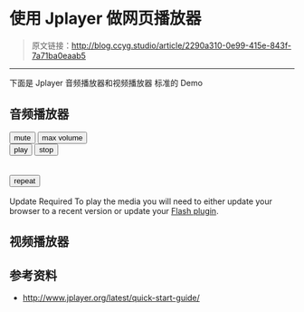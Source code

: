 # 使用 Jplayer 做网页播放器

[annotation]: <id> (2290a310-0e99-415e-843f-7a71ba0eaab5)
[annotation]: <status> (protect)
[annotation]: <create_time> (2019-04-30 19:19:13)
[annotation]: <category> (计算机技术)
[annotation]: <tags> (Javascript)
[annotation]: <comments> (false)

> 原文链接：<http://blog.ccyg.studio/article/2290a310-0e99-415e-843f-7a71ba0eaab5>

---

下面是 Jplayer 音频播放器和视频播放器 标准的 Demo

<link rel="stylesheet" href="https://cdn.jsdelivr.net/npm/jplayer@2.9.2/dist/skin/blue.monday/css/jplayer.blue.monday.min.css">
<script src="https://cdn.jsdelivr.net/npm/jplayer@2.9.2/dist/jplayer/jquery.jplayer.min.js"></script>


## 音频播放器

<div id="jquery_jplayer_1" class="jp-jplayer"></div>
<div id="jp_container_1" class="jp-audio" role="application" aria-label="media player">
  <div class="jp-type-single">
    <div class="jp-gui jp-interface">
      <div class="jp-volume-controls">
        <button class="jp-mute" role="button" tabindex="0">mute</button>
        <button class="jp-volume-max" role="button" tabindex="0">max volume</button>
        <div class="jp-volume-bar">
          <div class="jp-volume-bar-value"></div>
        </div>
      </div>
      <div class="jp-controls-holder">
        <div class="jp-controls">
          <button class="jp-play" role="button" tabindex="0">play</button>
          <button class="jp-stop" role="button" tabindex="0">stop</button>
        </div>
        <div class="jp-progress">
          <div class="jp-seek-bar">
            <div class="jp-play-bar"></div>
          </div>
        </div>
        <div class="jp-current-time" role="timer" aria-label="time">&nbsp;</div>
        <div class="jp-duration" role="timer" aria-label="duration">&nbsp;</div>
        <div class="jp-toggles">
          <button class="jp-repeat" role="button" tabindex="0">repeat</button>
        </div>
      </div>
    </div>
    <div class="jp-details">
      <div class="jp-title" aria-label="title">&nbsp;</div>
    </div>
    <div class="jp-no-solution">
      <span>Update Required</span>
      To play the media you will need to either update your browser to a recent version or update your <a href="http://get.adobe.com/flashplayer/" target="_blank">Flash plugin</a>.
    </div>
  </div>
</div>

<script type="text/javascript">
    $(document).ready(function(){
      $("#jquery_jplayer_1").jPlayer({
        ready: function () {
          $(this).jPlayer("setMedia", {
            title: "梁静茹 - 情歌",
            mp3: "http://other.web.ra01.sycdn.kuwo.cn/resource/n3/128/9/64/2690960309.mp3",
          });
        },
        cssSelectorAncestor: "#jp_container_1",
        swfPath: "/js",
        supplied: "mp3",
        useStateClassSkin: true,
        autoBlur: false,
        smoothPlayBar: true,
        keyEnabled: true,
        remainingDuration: true,
        toggleDuration: true
      });
    });
</script>

## 视频播放器

## 参考资料

- <http://www.jplayer.org/latest/quick-start-guide/>
